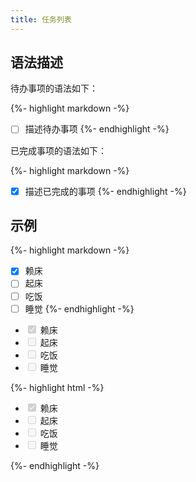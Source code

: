 ```yaml
---
title: 任务列表
---
```


## 语法描述

待办事项的语法如下：

{%- highlight markdown -%}
- [ ] 描述待办事项
{%- endhighlight -%}

已完成事项的语法如下：

{%- highlight markdown -%}
- [x] 描述已完成的事项
{%- endhighlight -%}

## 示例

{%- highlight markdown -%}
- [x] 赖床
- [ ] 起床
- [ ] 吃饭
- [ ] 睡觉
{%- endhighlight -%}

<div class='exmp'>
  <div class='exmp-container'>
    <ul class="contains-task-list">
      <li class="task-list-item"><input class="task-list-item-checkbox" checked="" disabled="" type="checkbox"> 赖床</li>
      <li class="task-list-item"><input class="task-list-item-checkbox" disabled="" type="checkbox"> 起床</li>
      <li class="task-list-item"><input class="task-list-item-checkbox" disabled="" type="checkbox"> 吃饭</li>
      <li class="task-list-item"><input class="task-list-item-checkbox" disabled="" type="checkbox"> 睡觉</li>
    </ul>
  </div>
</div>

{%- highlight html -%}
<ul class="contains-task-list">
  <li class="task-list-item"><input class="task-list-item-checkbox" checked="" disabled="" type="checkbox"> 赖床</li>
  <li class="task-list-item"><input class="task-list-item-checkbox" disabled="" type="checkbox"> 起床</li>
  <li class="task-list-item"><input class="task-list-item-checkbox" disabled="" type="checkbox"> 吃饭</li>
  <li class="task-list-item"><input class="task-list-item-checkbox" disabled="" type="checkbox"> 睡觉</li>
</ul>
{%- endhighlight -%}


